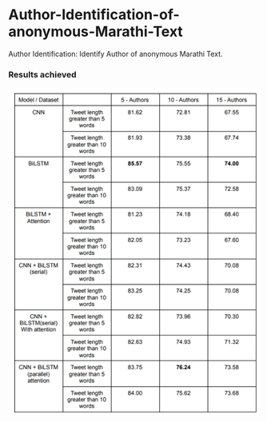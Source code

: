 # Author-Identification-of-anonymous-Marathi-Text
Author Identification: Identify Author of anonymous Marathi Text.

### Results achieved<br>
<img src="BE Project Results Table.png" alt="Output Screenshot">
